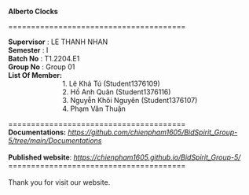 **Alberto Clocks**

=======================================

**Supervisor**  : LE THANH NHAN </br>
**Semester**   : I <br>
**Batch No**    : T1.2204.E1 <br>
**Group No**   : Group 01 <br>
**List Of Member:** <br>
&nbsp;&nbsp;&nbsp;&nbsp;&nbsp;&nbsp;&nbsp;&nbsp;&nbsp;&nbsp;&nbsp;&nbsp;&nbsp;&nbsp;&nbsp;&nbsp;&nbsp;&nbsp;&nbsp;&nbsp;&nbsp;&nbsp;&nbsp;&nbsp;&nbsp;&nbsp;&nbsp;     1. Lê Khả Tú (Student1376109) <br>
&nbsp;&nbsp;&nbsp;&nbsp;&nbsp;&nbsp;&nbsp;&nbsp;&nbsp;&nbsp;&nbsp;&nbsp;&nbsp;&nbsp;&nbsp;&nbsp;&nbsp;&nbsp;&nbsp;&nbsp;&nbsp;&nbsp;&nbsp;&nbsp;&nbsp;&nbsp;&nbsp;     2. Hồ Anh Quân (Student1376116) <br>
&nbsp;&nbsp;&nbsp;&nbsp;&nbsp;&nbsp;&nbsp;&nbsp;&nbsp;&nbsp;&nbsp;&nbsp;&nbsp;&nbsp;&nbsp;&nbsp;&nbsp;&nbsp;&nbsp;&nbsp;&nbsp;&nbsp;&nbsp;&nbsp;&nbsp;&nbsp;&nbsp;     3. Nguyễn Khôi Nguyên (Student1376107)<br>
&nbsp;&nbsp;&nbsp;&nbsp;&nbsp;&nbsp;&nbsp;&nbsp;&nbsp;&nbsp;&nbsp;&nbsp;&nbsp;&nbsp;&nbsp;&nbsp;&nbsp;&nbsp;&nbsp;&nbsp;&nbsp;&nbsp;&nbsp;&nbsp;&nbsp;&nbsp;&nbsp;     4. Phạm Văn Thuận <br>
 
======================================= <br>
**Documentations:**    *https://github.com/chienpham1605/BidSpirit_Group-5/tree/main/Documentations*
<br> <br>
**Published website**: *https://chienpham1605.github.io/BidSpirit_Group-5/*
 <br>
=======================================  <br>                            
Thank you for visit our website.
